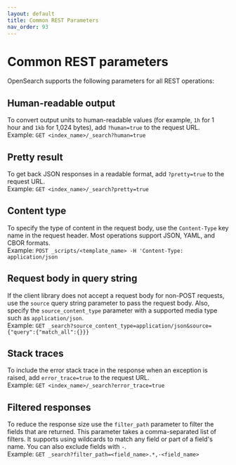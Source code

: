 ```yaml
---
layout: default
title: Common REST Parameters
nav_order: 93
---
```


# Common REST parameters

OpenSearch supports the following parameters for all REST operations:

## Human-readable output

To convert output units to human-readable values (for example, `1h` for 1 hour and `1kb` for 1,024 bytes), add `?human=true` to the request URL.  
Example: `GET <index_name>/_search?human=true`

## Pretty result

To get back JSON responses in a readable format, add `?pretty=true` to the request URL.  
Example: `GET <index_name>/_search?pretty=true`

## Content type

To specify the type of content in the request body, use the `Content-Type` key name in the request header. Most operations support JSON, YAML, and CBOR formats.  
Example: `POST _scripts/<template_name> -H 'Content-Type: application/json`

## Request body in query string

If the client library does not accept a request body for non-POST requests, use the `source` query string parameter to pass the request body. Also, specify the `source_content_type` parameter with a supported media type such as `application/json`.  
Example: `GET _search?source_content_type=application/json&source={"query":{"match_all":{}}}`

## Stack traces

To include the error stack trace in the response when an exception is raised, add `error_trace=true` to the request URL.  
Example: `GET <index_name>/_search?error_trace=true` 

## Filtered responses

To reduce the response size use the `filter_path` parameter to filter the fields that are returned. This parameter takes a comma-separated list of filters. It supports using wildcards to match any field or part of a field's name. You can also exclude fields with `-`.  
Example: `GET _search?filter_path=<field_name>.*,-<field_name>`